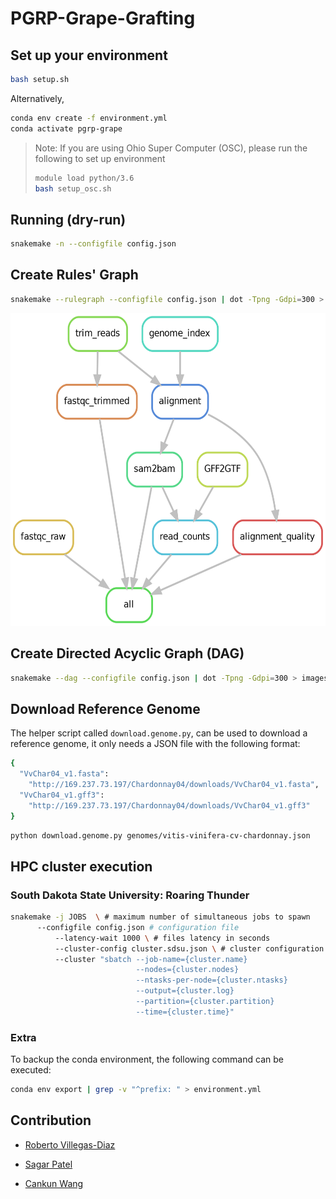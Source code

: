 # PGRP-Grape-Grafting

## Set up your environment
```bash
bash setup.sh
```

Alternatively,
```bash
conda env create -f environment.yml
conda activate pgrp-grape
```

> Note: If you are using Ohio Super Computer (OSC), please run the following to set up environment
> ```bash
> module load python/3.6
> bash setup_osc.sh
> ```

## Running (dry-run)
```bash
snakemake -n --configfile config.json
```

## Create Rules' Graph
```bash
snakemake --rulegraph --configfile config.json | dot -Tpng -Gdpi=300 > images/rule-graph.png
```

<img src="images/rule-graph.png" height="500" />

## Create Directed Acyclic Graph (DAG)
```bash
snakemake --dag --configfile config.json | dot -Tpng -Gdpi=300 > images/dag.png
```

## Download Reference Genome
The helper script called `download.genome.py`, can be used to download a reference genome, it only needs a JSON file with the following format:
```bash
{
  "VvChar04_v1.fasta":
    "http://169.237.73.197/Chardonnay04/downloads/VvChar04_v1.fasta",
  "VvChar04_v1.gff3":
    "http://169.237.73.197/Chardonnay04/downloads/VvChar04_v1.gff3"
}
```

```bash
python download.genome.py genomes/vitis-vinifera-cv-chardonnay.json
```

## HPC cluster execution
### South Dakota State University: Roaring Thunder
```bash
snakemake -j JOBS  \ # maximum number of simultaneous jobs to spawn
	  --configfile config.json # configuration file
          --latency-wait 1000 \ # files latency in seconds
          --cluster-config cluster.sdsu.json \ # cluster configuration file
          --cluster "sbatch --job-name={cluster.name} 
                            --nodes={cluster.nodes} 
                            --ntasks-per-node={cluster.ntasks} 
                            --output={cluster.log} 
                            --partition={cluster.partition} 
                            --time={cluster.time}"
``` 

### Extra
To backup the conda environment, the following command can be executed:
```bash
conda env export | grep -v "^prefix: " > environment.yml
```

## Contribution

- [Roberto Villegas-Diaz](https://github.com/villegar)

- [Sagar Patel](https://github.com/sgr308)

- [Cankun Wang](https://github.com/Wang-Cankun)